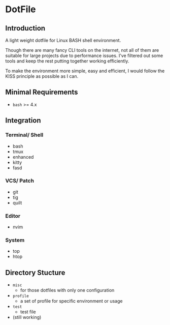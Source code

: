 # DotFile

## Introduction

A light weight dotfile for Linux BASH shell environment.

Though there are many fancy CLI tools on the internet, not all
of them are suitable for large projects due to performance issues.
I've filtered out some tools and keep the rest putting together
working efficiently.

To make the environment more simple, easy and efficient, I would
follow the KISS principle as possible as I can.

## Minimal Requirements
- `bash` >= 4.x

## Integration

### Terminal/ Shell
- bash
- tmux
- enhanced
- kitty
- fasd

### VCS/ Patch
- git
- tig
- quilt

### Editor
- nvim

### System
- top
- htop

## Directory Stucture
- `misc`
    - for those dotfiles with only one configuration
- `profile`
    - a set of profile for specific environment or usage
- `test`
    - test file
- (still working)
